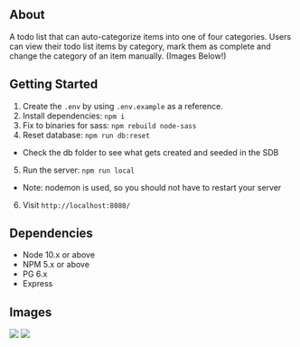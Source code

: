 ## About

A todo list that can auto-categorize items into one of four categories. Users can view their todo list items by category, mark them as complete and change the category of an item manually. (Images Below!)


## Getting Started

1. Create the `.env` by using `.env.example` as a reference.
2. Install dependencies: `npm i`
3. Fix to binaries for sass: `npm rebuild node-sass`
4. Reset database: `npm run db:reset`
  - Check the db folder to see what gets created and seeded in the SDB
5. Run the server: `npm run local`
  - Note: nodemon is used, so you should not have to restart your server
6. Visit `http://localhost:8080/`


## Dependencies
- Node 10.x or above
- NPM 5.x or above
- PG 6.x
- Express

## Images
![](https://github.com/Arshya-S/Smart-TODO-List/blob/master/Images/img_one.png?raw=true)
![](https://github.com/Arshya-S/Smart-TODO-List/blob/master/Images/img_two.png?raw=true)

